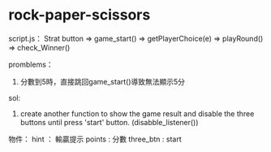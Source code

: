 # rock-paper-scissors

script.js：
Strat button => game_start() => getPlayerChoice(e) => playRound() => check_Winner()

promblems：
1. 分數到5時，直接跳回game_start()導致無法顯示5分

sol:
1. create another function to show the game result and disable the three buttons until press 'start' button. (disabble_listener())

物件：
hint ： 輸贏提示
points : 分數
three_btn : 
start 